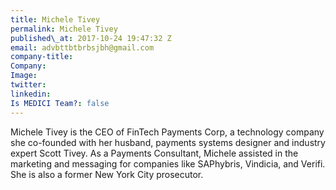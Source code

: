 ```yaml
---
title: Michele Tivey
permalink: Michele Tivey
published\_at: 2017-10-24 19:47:32 Z
email: advbttbtbrbsjbh@gmail.com
company-title: 
Company: 
Image: 
twitter: 
linkedin: 
Is MEDICI Team?: false
---
```


Michele Tivey is the CEO of FinTech Payments Corp, a technology company she co-founded with her husband, payments systems designer and industry expert Scott Tivey. As a Payments Consultant, Michele assisted in the marketing and messaging for companies like SAPhybris, Vindicia, and Verifi. She is also a former New York City prosecutor.